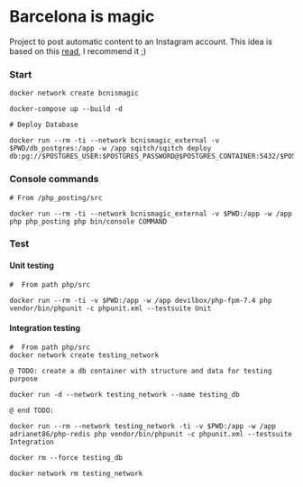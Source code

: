 # Barcelona is magic
Project to post automatic content to an Instagram account.
This idea is based on this [read](https://medium.com/@chrisbuetti/how-i-eat-for-free-in-nyc-using-python-automation-artificial-intelligence-and-instagram-a5ed8a1e2a10), I recommend it ;)

### Start

    docker network create bcnismagic
    
    docker-compose up --build -d
    
    # Deploy Database

    docker run --rm -ti --network bcnismagic_external -v $PWD/db_postgres:/app -w /app sqitch/sqitch deploy db:pg://$POSTGRES_USER:$POSTGRES_PASSWORD@$POSTGRES_CONTAINER:5432/$POSTGRES_DB
    
### Console commands
    # From /php_posting/src
    
    docker run --rm -ti --network bcnismagic_external -v $PWD:/app -w /app php php_posting php bin/console COMMAND 

### Test
#### Unit testing
    #  From path php/src
    
    docker run --rm -ti -v $PWD:/app -w /app devilbox/php-fpm-7.4 php vendor/bin/phpunit -c phpunit.xml --testsuite Unit

#### Integration testing
    #  From path php/src
    docker network create testing_network
    
    @ TODO: create a db container with structure and data for testing purpose
    
    docker run -d --network testing_network --name testing_db  
    
    @ end TODO:
    
    docker run --rm --network testing_network -ti -v $PWD:/app -w /app adrianet86/php-redis php vendor/bin/phpunit -c phpunit.xml --testsuite Integration
    
    docker rm --force testing_db
    
    docker network rm testing_network
